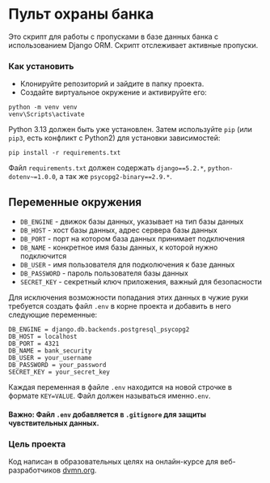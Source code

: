 
# Пульт охраны банка

Это скрипт для работы с пропусками в базе данных банка с использованием Django ORM.
Скрипт отслеживает активные пропуски.  

### Как установить
- Клонируйте репозиторий и зайдите в папку проекта.
- Создайте виртуальное окружение и активируйте его:
```
python -m venv venv
venv\Scripts\activate
```

Python 3.13 должен быть уже установлен. 
Затем используйте `pip` (или `pip3`, есть конфликт с Python2) для установки зависимостей:
```
pip install -r requirements.txt
```
Файл `requirements.txt` должен содержать `django==5.2.*`, `python-dotenv~=1.0.0`, а так же `psycopg2-binary==2.9.*`.

## Переменные окружения 
* `DB_ENGINE` - движок базы данных, указывает на тип базы данных
* `DB_HOST` - хост базы данных, адрес сервера базы данных
* `DB_PORT` - порт на котором база данных принимает подключения
* `DB_NAME` - конкретное имя базы данных, к которой нужно подключится
* `DB_USER` - имя пользователя для подколючения к базе данных
* `DB_PASSWORD` - пароль пользователя базы данных
* `SECRET_KEY` - секретный ключ приложения, важный для безопасности

Для исключения возможности попадания этих данных в чужие руки требуется создать файл `.env` в корне проекта и добавить в него следующие переменные:
```
DB_ENGINE = django.db.backends.postgresql_psycopg2
DB_HOST = localhost
DB_PORT = 4321
DB_NAME = bank_security
DB_USER = your_username
DB_PASSWORD = your_password
SECRET_KEY = your_secret_key
```
Каждая переменная в файле `.env` находится на новой строчке в формате `KEY=VALUE`.
Файл должен называться именно`.env`.
#### Важно: Файл `.env` добавляется в `.gitignore` для защиты чувствительных данных.

### Цель проекта

Код написан в образовательных целях на онлайн-курсе для веб-разработчиков [dvmn.org](https://dvmn.org/).


